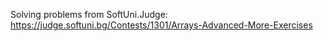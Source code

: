 Solving problems from SoftUni.Judge: https://judge.softuni.bg/Contests/1301/Arrays-Advanced-More-Exercises
